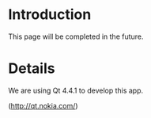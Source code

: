 # Introduction #

This page will be completed in the future.

# Details #

We are using Qt 4.4.1 to develop this app.

(http://qt.nokia.com/)